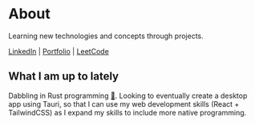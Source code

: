 # About

Learning new technologies and concepts through projects.

[LinkedIn](https://www.linkedin.com/in/altaf-agowun/) | [Portfolio](https://altafagowun.web.app/) | [LeetCode](https://leetcode.com/u/ma-altaf/)

## What I am up to lately

Dabbling in Rust programming [🦀](https://github.com/ma-altaf/cli_search). Looking to eventually create a desktop app using Tauri, so that I can use my web development skills (React + TailwindCSS) as I expand my skills to include more native programming.
